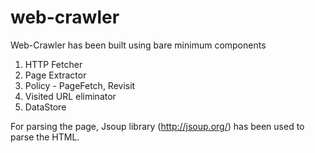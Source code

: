 # web-crawler

Web-Crawler has been built using bare minimum components
1. HTTP Fetcher
2. Page Extractor
3. Policy - PageFetch, Revisit
4. Visited URL eliminator
5. DataStore

For parsing the page, Jsoup library (http://jsoup.org/) has been used to parse the HTML.
